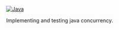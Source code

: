 [![Java](https://img.shields.io/badge/language-Java-yellowgreen)](https://en.wikipedia.org/wiki/Java_(programming_language))

Implementing and testing java concurrency.
